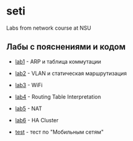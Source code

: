 # seti
Labs from network course at NSU


## Лабы с пояснениями и кодом ##
- [lab1](https://github.com/DaryaEvd/seti/tree/main/lab1) - ARP и таблица коммутации
- [lab2](https://github.com/DaryaEvd/seti/tree/main/lab2_vlan_static_routing) - VLAN и статическая маршрутизация
- [lab3](https://github.com/DaryaEvd/seti/tree/main/lab3_wifi) - WiFi
- [lab4](https://github.com/DaryaEvd/seti/tree/main/lab4_rout_table_interpret) - Routing Table Interpretation  
- [lab5](https://github.com/DaryaEvd/seti/tree/main/lab5_nat) - NAT
- [lab6](https://github.com/DaryaEvd/seti/tree/main/lab6_cluster) - HA Cluster

- [test](https://github.com/DaryaEvd/seti/blob/main/test.pdf) - тест по "Мобильным сетям"
